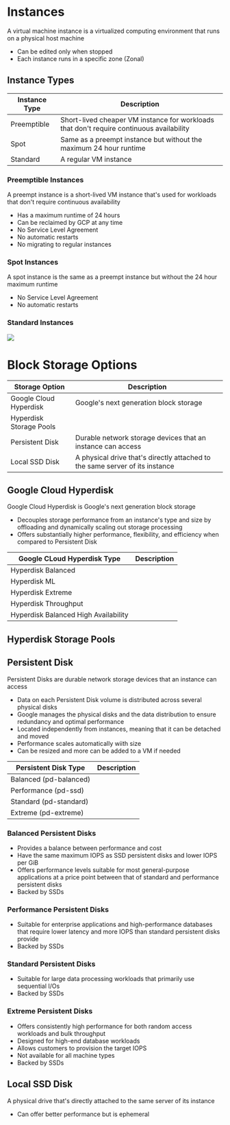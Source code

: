 # Instances

A virtual machine instance is a virtualized computing environment that runs on a physical host machine

* Can be edited only when stopped
* Each instance runs in a specific zone (Zonal)

## Instance Types

| Instance Type | Description |
| --- | --- |
| Preemptible | Short-lived cheaper VM instance for workloads that don't require continuous availability | 
| Spot | Same as a preempt instance but without the maximum 24 hour runtime |
| Standard | A regular VM instance |

### Preemptible Instances

A preempt instance is a short-lived VM instance that's used for workloads that don't require continuous availability

* Has a maximum runtime of 24 hours
* Can be reclaimed by GCP at any time
* No Service Level Agreement
* No automatic restarts
* No migrating to regular instances

### Spot Instances

A spot instance is the same as a preempt instance but without the 24 hour maximum runtime

* No Service Level Agreement
* No automatic restarts

### Standard Instances

![](https://github.com/JonmarCorpuz/SecondBrain/blob/main/Assets/Whitespace.png)

# Block Storage Options

| Storage Option | Description |
| --- | --- |
| Google Cloud Hyperdisk | Google's next generation block storage |
| Hyperdisk Storage Pools | |
| Persistent Disk | Durable network storage devices that an instance can access |
| Local SSD Disk | A physical drive that's directly attached to the same server of its instance |

## Google Cloud Hyperdisk

Google Cloud Hyperdisk is Google's next generation block storage

* Decouples storage performance from an instance's type and size by offloading and dynamically scaling out storage processing
* Offers substantially higher performance, flexibility, and efficiency when compared to Persistent Disk

| Google CLoud Hyperdisk Type | Description |
| --- | --- |
| Hyperdisk Balanced | |
| Hyperdisk ML | |
| Hyperdisk Extreme | |
| Hyperdisk Throughput | |
| Hyperdisk Balanced High Availability | |

## Hyperdisk Storage Pools

## Persistent Disk

Persistent Disks are durable network storage devices that an instance can access

* Data on each Persistent Disk volume is distributed across several physical disks
* Google manages the physical disks and the data distribution to ensure redundancy and optimal performance
* Located independently from instances, meaning that it can be detached and moved
* Performance scales automatically wiith size
* Can be resized and more can be added to a VM if needed

| Persistent Disk Type | Description |
| --- | --- |
| Balanced (pd-balanced) | |
| Performance (pd-ssd) | |
| Standard (pd-standard) | |
| Extreme (pd-extreme) | |

### Balanced Persistent Disks

* Provides a balance between performance and cost
* Have the same maximum IOPS as SSD persistent disks and lower IOPS per GiB
* Offers performance levels suitable for most general-purpose applications at a price point between that of standard and performance persistent disks
* Backed by SSDs

### Performance Persistent Disks

* Suitable for enterprise applications and high-performance databases that require lower latency and more IOPS than standard persistent disks provide
* Backed by SSDs

### Standard Persistent Disks

* Suitable for large data processing workloads that primarily use sequential I/Os
* Backed by SSDs

### Extreme Persistent Disks

* Offers consistently high performance for both random access workloads and bulk throughput
* Designed for high-end database workloads
* Allows customers to provision the target IOPS
* Not available for all machine types
* Backed by SSDs

## Local SSD Disk

A physical drive that's directly attached to the same server of its instance

* Can offer better performance but is ephemeral
